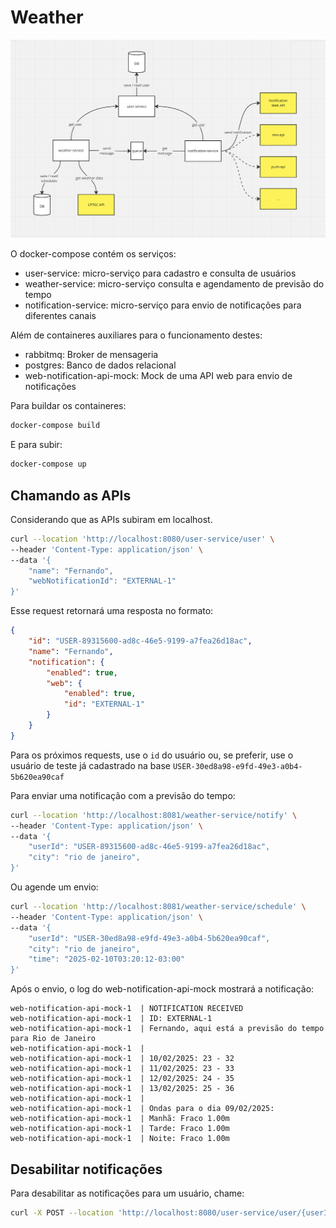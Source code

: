 # Weather

![Arquitetura](architecture.png "Arquitetura dos serviços")

O docker-compose contém os serviços:

* user-service: micro-serviço para cadastro e consulta de usuários
* weather-service: micro-serviço consulta e agendamento de previsão do tempo
* notification-service: micro-serviço para envio de notificações para diferentes canais

Além de containeres auxiliares para o funcionamento destes:

* rabbitmq: Broker de mensageria
* postgres: Banco de dados relacional
* web-notification-api-mock: Mock de uma API web para envio de notificações

Para buildar os containeres:

```sh
docker-compose build
```

E para subir:

```sh
docker-compose up
```

## Chamando as APIs

Considerando que as APIs subiram em localhost.

```sh
curl --location 'http://localhost:8080/user-service/user' \
--header 'Content-Type: application/json' \
--data '{
    "name": "Fernando",
    "webNotificationId": "EXTERNAL-1"
}'
```

Esse request retornará uma resposta no formato:

```json
{
    "id": "USER-89315600-ad8c-46e5-9199-a7fea26d18ac",
    "name": "Fernando",
    "notification": {
        "enabled": true,
        "web": {
            "enabled": true,
            "id": "EXTERNAL-1"
        }
    }
}
```

Para os próximos requests, use o `id` do usuário ou, se preferir, use o usuário de teste já cadastrado na base `USER-30ed8a98-e9fd-49e3-a0b4-5b620ea90caf`

Para enviar uma notificação com a previsão do tempo:

```sh
curl --location 'http://localhost:8081/weather-service/notify' \
--header 'Content-Type: application/json' \
--data '{
    "userId": "USER-89315600-ad8c-46e5-9199-a7fea26d18ac",
    "city": "rio de janeiro",
}'
```

Ou agende um envio:

```sh
curl --location 'http://localhost:8081/weather-service/schedule' \
--header 'Content-Type: application/json' \
--data '{
    "userId": "USER-30ed8a98-e9fd-49e3-a0b4-5b620ea90caf",
    "city": "rio de janeiro",
    "time": "2025-02-10T03:20:12-03:00"
}'
```

Após o envio, o log do web-notification-api-mock mostrará a notificação:

```
web-notification-api-mock-1  | NOTIFICATION RECEIVED
web-notification-api-mock-1  | ID: EXTERNAL-1
web-notification-api-mock-1  | Fernando, aqui está a previsão do tempo para Rio de Janeiro
web-notification-api-mock-1  | 
web-notification-api-mock-1  | 10/02/2025: 23 - 32
web-notification-api-mock-1  | 11/02/2025: 23 - 33
web-notification-api-mock-1  | 12/02/2025: 24 - 35
web-notification-api-mock-1  | 13/02/2025: 25 - 36
web-notification-api-mock-1  | 
web-notification-api-mock-1  | Ondas para o dia 09/02/2025:
web-notification-api-mock-1  | Manhã: Fraco 1.00m
web-notification-api-mock-1  | Tarde: Fraco 1.00m
web-notification-api-mock-1  | Noite: Fraco 1.00m
```

## Desabilitar notificações

Para desabilitar as notificações para um usuário, chame:

```sh
curl -X POST --location 'http://localhost:8080/user-service/user/{userID}/optout'
```